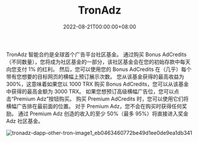 ﻿---
title: "TronAdz"
description: "首个去中心化TRX广告网络社区基金"
date: 2022-08-21T00:00:00+08:00
lastmod: 2022-08-21T00:00:00+08:00
draft: false
authors: ["boogArno"]
featuredImage: "tronadz-1.png"
tags: ["Other","TronAdz"]
categories: ["nfts"]
nfts: ["Other"]
blockchain: "TRON"
website: "https://dappradar.com/"
twitter: "https://twitter.com/"
discord: ""
telegram: ""
github: ""
youtube: ""
twitch: ""
facebook: ""
instagram: ""
reddit: ""
medium: ""
steam: ""
gitbook: ""
googleplay: ""
appstore: ""
status: "Live"
weight: 
lightgallery: true
toc: true
pinned: false
recommend: false
recommend1: false
---
TronAdz 智能合约是全球首个广告平台社区基金。 通过购买 Bonus AdCredits（不同数量），您将成为社区基金的一部分，该社区基金会在您的初始存款中每天向您支付 1% 的红利。 然后，您可以使用您的 Bonus AdCredits 在（几乎）每个带有您想要的目标网页的横幅上预订展示次数。
您从该基金获得的最高收益为 300%，这意味着如果您以 1000 TRX 购买 Bonus AdCredits，您可以从该基金中获得的最高金额为 3000 TRX。
如果您想预订高级横幅广告位，您可以点击“Premium Adz”按钮购买。 购买 Premium AdCredits 时，您可以使用它们将横幅广告排在最前面的位置。 对于 Premium Adz，您不会在购买时获得任何奖励。 通过 Premium Adz 创造的收入的至少 50%（最多 95%）将直接进入奖金 Adz 社区基金。

![tronadz-dapp-other-tron-image1_eb0463460772be49d1ee0de9ea1db341](\tronadz-dapp-other-tron-image1_eb0463460772be49d1ee0de9ea1db341.png)

